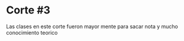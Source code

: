# Corte #3

Las clases en este corte fueron mayor mente para sacar nota y mucho conocimiento teorico
